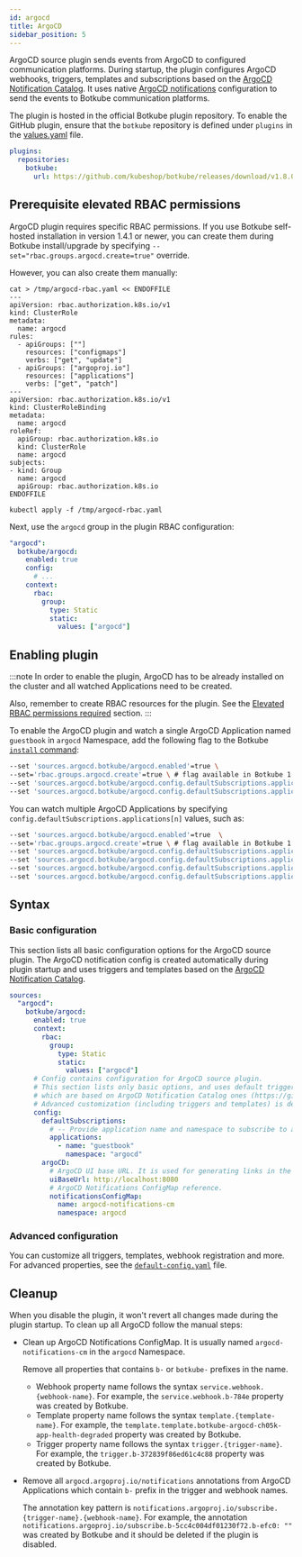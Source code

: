 ```yaml
---
id: argocd
title: ArgoCD
sidebar_position: 5
---
```


ArgoCD source plugin sends events from ArgoCD to configured communication platforms. During startup, the plugin configures ArgoCD webhooks, triggers, templates and subscriptions based on the [ArgoCD Notification Catalog](https://argo-cd.readthedocs.io/en/stable/operator-manual/notifications/catalog/).
It uses native [ArgoCD notifications](https://argo-cd.readthedocs.io/en/stable/operator-manual/notifications/triggers/) configuration to send the events to Botkube communication platforms.

The plugin is hosted in the official Botkube plugin repository. To enable the GitHub plugin, ensure that the `botkube` repository is defined under `plugins` in the [values.yaml](https://github.com/kubeshop/botkube/blob/main/helm/botkube/values.yaml) file.

```yaml
plugins:
  repositories:
    botkube:
      url: https://github.com/kubeshop/botkube/releases/download/v1.8.0/plugins-index.yaml
```

## Prerequisite elevated RBAC permissions

ArgoCD plugin requires specific RBAC permissions. If you use Botkube self-hosted installation in version 1.4.1 or newer, you can create them during Botkube install/upgrade by specifying `--set="rbac.groups.argocd.create=true"` override.

However, you can also create them manually:

```shell
cat > /tmp/argocd-rbac.yaml << ENDOFFILE
---
apiVersion: rbac.authorization.k8s.io/v1
kind: ClusterRole
metadata:
  name: argocd
rules:
  - apiGroups: [""]
    resources: ["configmaps"]
    verbs: ["get", "update"]
  - apiGroups: ["argoproj.io"]
    resources: ["applications"]
    verbs: ["get", "patch"]
---
apiVersion: rbac.authorization.k8s.io/v1
kind: ClusterRoleBinding
metadata:
  name: argocd
roleRef:
  apiGroup: rbac.authorization.k8s.io
  kind: ClusterRole
  name: argocd
subjects:
- kind: Group
  name: argocd
  apiGroup: rbac.authorization.k8s.io
ENDOFFILE

kubectl apply -f /tmp/argocd-rbac.yaml
```

Next, use the `argocd` group in the plugin RBAC configuration:

```yaml
"argocd":
  botkube/argocd:
    enabled: true
    config:
      # ...
    context:
      rbac:
        group:
          type: Static
          static:
            values: ["argocd"]
```

## Enabling plugin

:::note
In order to enable the plugin, ArgoCD has to be already installed on the cluster and all watched Applications need to be created.

Also, remember to create RBAC resources for the plugin. See the [Elevated RBAC permissions required](#prerequisite-elevated-rbac-permissions) section.
:::

To enable the ArgoCD plugin and watch a single ArgoCD Application named `guestbook` in `argocd` Namespace, add the following flag to the Botkube [`install` command](../../cli/commands/botkube_install.md):

```sh
--set 'sources.argocd.botkube/argocd.enabled'=true \
--set='rbac.groups.argocd.create'=true \ # flag available in Botkube 1.4.1+
--set 'sources.argocd.botkube/argocd.config.defaultSubscriptions.applications[0].name'=guestbook \
--set 'sources.argocd.botkube/argocd.config.defaultSubscriptions.applications[0].namespace'=argocd
```

You can watch multiple ArgoCD Applications by specifying `config.defaultSubscriptions.applications[n]` values, such as:

```sh
--set 'sources.argocd.botkube/argocd.enabled'=true  \
--set='rbac.groups.argocd.create'=true \ # flag available in Botkube 1.4.1+
--set 'sources.argocd.botkube/argocd.config.defaultSubscriptions.applications[0].name'=first-app \
--set 'sources.argocd.botkube/argocd.config.defaultSubscriptions.applications[0].namespace'=first-app-ns \
--set 'sources.argocd.botkube/argocd.config.defaultSubscriptions.applications[1].name'=second-app \
--set 'sources.argocd.botkube/argocd.config.defaultSubscriptions.applications[1].namespace'=second-app-ns
```

## Syntax

### Basic configuration

This section lists all basic configuration options for the ArgoCD source plugin. The ArgoCD notification config is created automatically during plugin startup and uses triggers and templates based on the [ArgoCD Notification Catalog](https://argo-cd.readthedocs.io/en/stable/operator-manual/notifications/catalog/).

```yaml
sources:
  "argocd":
    botkube/argocd:
      enabled: true
      context:
        rbac:
          group:
            type: Static
            static:
              values: ["argocd"]
      # Config contains configuration for ArgoCD source plugin.
      # This section lists only basic options, and uses default triggers and templates
      # which are based on ArgoCD Notification Catalog ones (https://github.com/argoproj/argo-cd/blob/master/notifications_catalog/install.yaml).
      # Advanced customization (including triggers and templates) is described in the documentation.
      config:
        defaultSubscriptions:
          # -- Provide application name and namespace to subscribe to all events for a given application.
          applications:
            - name: "guestbook"
              namespace: "argocd"
        argoCD:
          # ArgoCD UI base URL. It is used for generating links in the incoming events.
          uiBaseUrl: http://localhost:8080
          # ArgoCD Notifications ConfigMap reference.
          notificationsConfigMap:
            name: argocd-notifications-cm
            namespace: argocd
```

### Advanced configuration

You can customize all triggers, templates, webhook registration and more. For advanced properties, see the [`default-config.yaml`](https://github.com/kubeshop/botkube/blob/main/internal/source/argocd/default-config.yaml) file.

## Cleanup

When you disable the plugin, it won't revert all changes made during the plugin startup. To clean up all ArgoCD follow the manual steps:

- Clean up ArgoCD Notifications ConfigMap. It is usually named `argocd-notifications-cm` in the `argocd` Namespace.

  Remove all properties that contains `b-` or `botkube-` prefixes in the name.

  - Webhook property name follows the syntax `service.webhook.{webhook-name}`. For example, the `service.webhook.b-784e` property was created by Botkube.
  - Template property name follows the syntax `template.{template-name}`. For example, the `template.template.botkube-argocd-ch05k-app-health-degraded` property was created by Botkube.
  - Trigger property name follows the syntax `trigger.{trigger-name}`. For example, the `trigger.b-372839f86ed61c4c88` property was created by Botkube.

- Remove all `argocd.argoproj.io/notifications` annotations from ArgoCD Applications which contain `b-` prefix in the trigger and webhook names.

  The annotation key pattern is `notifications.argoproj.io/subscribe.{trigger-name}.{webhook-name}`. For example, the annotation `notifications.argoproj.io/subscribe.b-5cc4c004df01230f72.b-efc0: ""` was created by Botkube and it should be deleted if the plugin is disabled.
